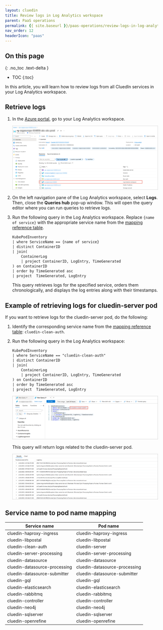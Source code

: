 ```yaml
---
layout: cluedin
title: Review logs in Log Analytics workspace
parent: PaaS operations
permalink: {{ site.baseurl }}/paas-operations/review-logs-in-log-analytics-workspace
nav_order: 12
headerIcon: "paas"
---
```

## On this page
{: .no_toc .text-delta }
- TOC
{:toc}

In this article, you will learn how to review logs from all CluedIn services in your Log Analytics workspace.

## Retrieve logs

1. In the [Azure portal](https://portal.azure.com/), go to your Log Analytics workspace.

    ![log-analytics-workspace.png](../../assets/images/paas-operations/log-analytics-workspace.png)

1. On the left navigation pane of the Log Analytics workspace, select **Logs**. Then, close the **Queries hub** pop-up window. This will open the query editor where you can run queries to retrieve logs.

1. Run the following query in the Log Analytics workspace. Replace `{name of service}` with the appropriate service name from the [mapping reference table](#service-name-to-pod-name-mapping).

    ```
    KubePodInventory
    | where ServiceName == {name of service}
    | distinct ContainerID
    | join( 
        ContainerLog 
        | project ContainerID, LogEntry, TimeGenerated
    ) on ContainerID
    | order by TimeGenerated asc
    | project  TimeGenerated, LogEntry
    ```

    This query retrieves logs for the specified service, orders them chronologically, and displays the log entries along with their timestamps.

## Example of retrieving logs for cluedin-server pod

If you want to retrieve logs for the cluedin-server pod, do the following:

1. Identify the corresponding service name from the [mapping reference table](#service-name-to-pod-name-mapping): `cluedin-clean-auth`.

1. Run the following query in the Log Analytics workspace:

    ```
    KubePodInventory
    | where ServiceName == "cluedin-clean-auth"
    | distinct ContainerID
    | join( 
        ContainerLog 
        | project ContainerID, LogEntry, TimeGenerated
    ) on ContainerID
    | order by TimeGenerated asc
    | project  TimeGenerated, LogEntry
    ```

    ![query-example.png](../../assets/images/paas-operations/query-example.png)

    This query will return logs related to the cluedin-server pod.

    ![logs-example.png](../../assets/images/paas-operations/logs-example.png)

## Service name to pod name mapping

| Service name | Pod name |
|--------------|----------|
|cluedin-haproxy-ingress| cluedin-haproxy-ingress |
|cluedin-libpostal| cluedin-libpostal |
|cluedin-clean-auth|cluedin-server|
|cluedin-server-processing|cluedin-server-processing|
|cluedin-datasource|cluedin-datasource|
|cluedin-datasource-processing|cluedin-datasource-processing|
|cluedin-datasource-submitter|cluedin-datasource-submitter|
|cluedin-gql|cluedin-gql|
|cluedin-elasticsearch|cluedin-elasticsearch|
|cluedin-rabbitmq|cluedin-rabbitmq|
|cluedin-controller|cluedin-controller|
|cluedin-neo4j|cluedin-neo4j|
|cluedin-sqlserver|cluedin-sqlserver|
|cluedin-openrefine|cluedin-openrefine|
